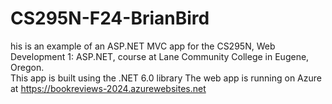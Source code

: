 # CS295N-F24-BrianBird
his is an example of an ASP.NET MVC app for the CS295N, Web Development 1: ASP.NET, course at Lane Community College in Eugene, Oregon.  
This app is built using the .NET 6.0 library
The web app is running on Azure at https://bookreviews-2024.azurewebsites.net

